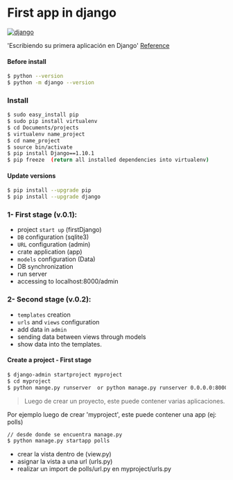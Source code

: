 First app in django
=====================
[![django](https://s3-eu-west-1.amazonaws.com/glynjacksonorg/assets/powered-by.jpg)](https://docs.djangoproject.com/es/)

'Escribiendo su primera aplicación en Django' [Reference](https://docs.djangoproject.com/es/1.10/intro/tutorial01/)

#### Before install
```sh
$ python --version
$ python -m django --version
```

### Install
```sh
$ sudo easy_install pip
$ sudo pip install virtualenv
$ cd Documents/projects
$ virtualenv name_project
$ cd name_project
$ source bin/activate
$ pip install Django==1.10.1
$ pip freeze  (return all installed dependencies into virtualenv)
```

#### Update versions
```sh
$ pip install --upgrade pip
$ pip install --upgrade django
```

### 1-  First stage (v.0.1):
* project `start up` (firstDjango)
* `DB` configuration (sqlite3)
* `URL` configuration (admin)
* crate application (app)
* `models` configuration (Data)    
* DB synchronization
* run server
* accessing to localhost:8000/admin

### 2- 	Second stage (v.0.2):
* `templates` creation
* `urls` and `views` configuration
* add data in `admin`
* sending data between views through models
* show data into the templates.


#### Create a project - First stage

```sh
$ django-admin startproject myproject
$ cd myproject
$ python mange.py runserver  or python manage.py runserver 0.0.0.0:8000
```


>
> Luego de crear un proyecto, este puede contener varias aplicaciones.
>



Por ejemplo luego de crear 'myproject', este puede contener una app (ej: polls)

```sh
// desde donde se encuentra manage.py
$ python manage.py startapp polls
```

* crear la vista dentro de (view.py)
* asignar la vista a una url (urls.py)
* realizar un import de polls/url.py en myproject/urls.py
